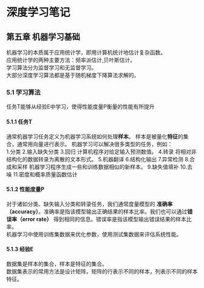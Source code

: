 # 深度学习笔记
## 第五章 机器学习基础  
机器学习的本质属于应用统计学，即用计算机统计地估计复杂函数。  
应用统计学的两种主要方法：频率派估计,贝叶斯估计。  
学习算法分为监督学习和无监督学习。  
大部分深度学习算法都是基于随机梯度下降算法求解的。
### 5.1 学习算法  
任务T能够从经验E中学习，使得性能度量P衡量的性能有所提升
#### 5.1.1 任务T  
通常机器学习任务定义为机器学习系统如何处理**样本**。 样本是被量化**特征**的集合，通常用向量进行表示。
机器学习可以解决很多类型的任务，例如：  
1.分类
2.输入缺失分类
3.回归  计算机程序对给定输入预测数值。
4.转录  将相对非结构化的数据转录为离散的文本形式。
5.机器翻译
6.结构化输出
7.异常检测
8.合成和采样  机器学习程序生成一些和训练数据相似的新样本。
9.缺失值填补
10.去噪
11.密度和概率质量函数估计  
#### 5.1.2 性能度量P  
对于诸如分类、缺失输入分类和转录任务，我们通常度量模型的 **准确率（accuracy）**。准确率是指该模型输出正确结果的样本比率。我们也可以通过**错误率（error
rate）** 得到相同的信息。错误率是指该模型输出错误结果的样本比率。  
机器学习中使用训练集数据来优化参数，使用测试集数据来评估系统性能。
#### 5.1.3 经验E
数据集是样本的集合，样本是特征的集合。  
数据集表示的常用方法是设计矩阵，矩阵的行表示不同的样本，列表示不同的样本特征。
